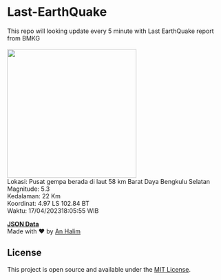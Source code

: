 # Last-EarthQuake
This repo will looking update every 5 minute with Last EarthQuake report from BMKG
<br>
<br>
<img src="https://ews.bmkg.go.id/TEWS/data/20230417180555.mmi.jpg?62878mmvx8e1a260rnkp9nj" width="300"/>
<br>
Lokasi: Pusat gempa berada di laut 58 km Barat Daya Bengkulu Selatan <br>
Magnitude: 5.3 <br>
Kedalaman: 22 Km <br>
Koordinat: 4.97 LS 102.84 BT <br>
Waktu: 17/04/202318:05:55 WIB <br>

<a href="./data/data.json">**JSON Data**</a>
<br>
Made with ❤️ by <a href="https://github.com/an-halim">An Halim</a>
## License

This project is open source and available under the [MIT License](LICENSE).
